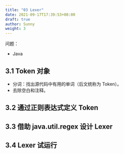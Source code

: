 ```yaml
---
title: "03 Lexer"
date: 2021-09-17T17:39:53+08:00
draft: true
author: Sunny
weight: 3
---
```


问题：

- Java

## 3.1 Token 对象

- 分词：找出源代码中有用的单词（后文统称为 Token）。
- 去除空白和注释。

## 3.2 通过正则表达式定义 Token

## 3.3 借助 java.util.regex 设计 Lexer

## 3.4 Lexer 试运行


